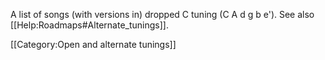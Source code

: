 A list of songs (with versions in) dropped C tuning (C A d g b e'). See also [[Help:Roadmaps#Alternate_tunings]].


[[Category:Open and alternate tunings]]